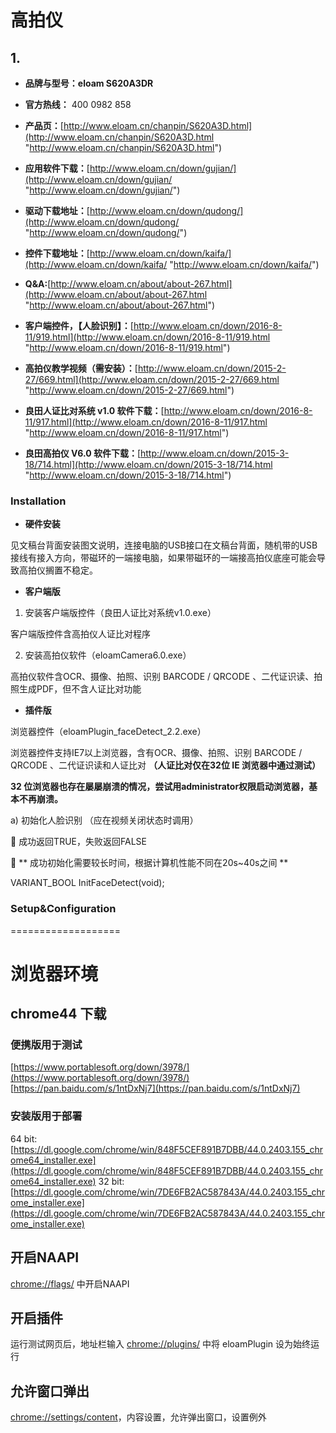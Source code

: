 # 高拍仪
## 1.

- **品牌与型号：eloam S620A3DR**

- **官方热线：** 400 0982 858

- **产品页：**[http://www.eloam.cn/chanpin/S620A3D.html](http://www.eloam.cn/chanpin/S620A3D.html "http://www.eloam.cn/chanpin/S620A3D.html")

- **应用软件下载：**[http://www.eloam.cn/down/gujian/](http://www.eloam.cn/down/gujian/ "http://www.eloam.cn/down/gujian/")

- **驱动下载地址：**[http://www.eloam.cn/down/qudong/](http://www.eloam.cn/down/qudong/ "http://www.eloam.cn/down/qudong/")

- **控件下载地址：**[http://www.eloam.cn/down/kaifa/](http://www.eloam.cn/down/kaifa/ "http://www.eloam.cn/down/kaifa/")

- **Q&A:**[http://www.eloam.cn/about/about-267.html](http://www.eloam.cn/about/about-267.html "http://www.eloam.cn/about/about-267.html")

- **客户端控件，【人脸识别】：**[http://www.eloam.cn/down/2016-8-11/919.html](http://www.eloam.cn/down/2016-8-11/919.html "http://www.eloam.cn/down/2016-8-11/919.html")

- **高拍仪教学视频（需安装）：**[http://www.eloam.cn/down/2015-2-27/669.html](http://www.eloam.cn/down/2015-2-27/669.html "http://www.eloam.cn/down/2015-2-27/669.html")

- **良田人证比对系统 v1.0 软件下载：**[http://www.eloam.cn/down/2016-8-11/917.html](http://www.eloam.cn/down/2016-8-11/917.html "http://www.eloam.cn/down/2016-8-11/917.html")

- **良田高拍仪 V6.0 软件下载：**[http://www.eloam.cn/down/2015-3-18/714.html](http://www.eloam.cn/down/2015-3-18/714.html "http://www.eloam.cn/down/2015-3-18/714.html")

### Installation
- **硬件安装**

见文稿台背面安装图文说明，连接电脑的USB接口在文稿台背面，随机带的USB接线有接入方向，带磁环的一端接电脑，如果带磁环的一端接高拍仪底座可能会导致高拍仪搁置不稳定。

- **客户端版**


1.  安装客户端版控件（良田人证比对系统v1.0.exe）

客户端版控件含高拍仪人证比对程序

2. 安装高拍仪软件（eloamCamera6.0.exe）

高拍仪软件含OCR、摄像、拍照、识别 BARCODE / QRCODE 、二代证识读、拍照生成PDF，但不含人证比对功能

- **插件版**

浏览器控件（eloamPlugin_faceDetect_2.2.exe）

浏览器控件支持IE7以上浏览器，含有OCR、摄像、拍照、识别 BARCODE / QRCODE 、二代证识读和人证比对 **（人证比对仅在32位 IE 浏览器中通过测试）**

**32 位浏览器也存在屡屡崩溃的情况，尝试用administrator权限启动浏览器，基本不再崩溃。**

a) 初始化人脸识别 （应在视频关闭状态时调用）

 成功返回TRUE，失败返回FALSE

 ** 成功初始化需要较长时间，根据计算机性能不同在20s~40s之间 **

VARIANT_BOOL InitFaceDetect(void);

### Setup&Configuration


===================





# 浏览器环境 

## chrome44 下载 

### 便携版用于测试
[https://www.portablesoft.org/down/3978/](https://www.portablesoft.org/down/3978/)
[https://pan.baidu.com/s/1ntDxNj7](https://pan.baidu.com/s/1ntDxNj7)

### 安装版用于部署

64 bit:[https://dl.google.com/chrome/win/848F5CEF891B7DBB/44.0.2403.155_chrome64_installer.exe](https://dl.google.com/chrome/win/848F5CEF891B7DBB/44.0.2403.155_chrome64_installer.exe)
32 bit:[https://dl.google.com/chrome/win/7DE6FB2AC587843A/44.0.2403.155_chrome_installer.exe](https://dl.google.com/chrome/win/7DE6FB2AC587843A/44.0.2403.155_chrome_installer.exe)

## 开启NAAPI
[chrome://flags/](chrome://flags/) 中开启NAAPI

## 开启插件
运行测试网页后，地址栏输入 [chrome://plugins/](chrome://plugins/) 中将 eloamPlugin 设为始终运行

## 允许窗口弹出
[chrome://settings/content](chrome://settings/content)，内容设置，允许弹出窗口，设置例外